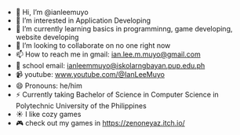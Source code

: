 - 👋 Hi, I’m @ianleemuyo
- 👀 I’m interested in Application Developing
- 🌱 I’m currently learning basics in programminng, game developing, website developing
- 💞️ I’m looking to collaborate on no one right now
- 📫 How to reach me in gmail: ian.lee.m.muyo@gmail.com
- 💼 school email: ianleemmuyo@iskolarngbayan.pup.edu.ph
- 📹 youtube: www.youtube.com/@IanLeeMuyo
- 😄 Pronouns: he/him
- ⚡ Currently taking Bachelor of Science in Computer Science in Polytechnic University of the Philippines
- ☀️ I like cozy games
- 🎮 check out my games in https://zenoneyaz.itch.io/
